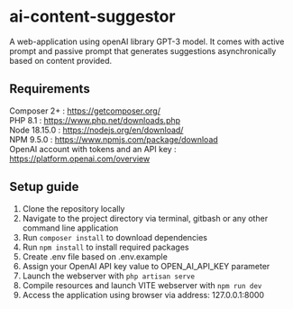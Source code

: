 # ai-content-suggestor

A web-application using openAI library GPT-3 model. It comes with active prompt and passive prompt that generates suggestions asynchronically based on content provided.

## Requirements

Composer 2+ : https://getcomposer.org/ <br/>
PHP 8.1 : https://www.php.net/downloads.php <br/>
Node 18.15.0 : https://nodejs.org/en/download/ <br/>
NPM 9.5.0 : https://www.npmjs.com/package/download <br/>
OpenAI account with tokens and an API key : https://platform.openai.com/overview

## Setup guide

1. Clone the repository locally
2. Navigate to the project directory via terminal, gitbash or any other command line application
3. Run ```composer install``` to download dependencies 
4. Run ```npm install``` to install required packages
5. Create .env file based on .env.example
6. Assign your OpenAI API key value to OPEN_AI_API_KEY parameter
7. Launch the webserver with ```php artisan serve```
8. Compile resources and launch VITE webserver with ```npm run dev```
9. Access the application using browser via address: 127.0.0.1:8000
